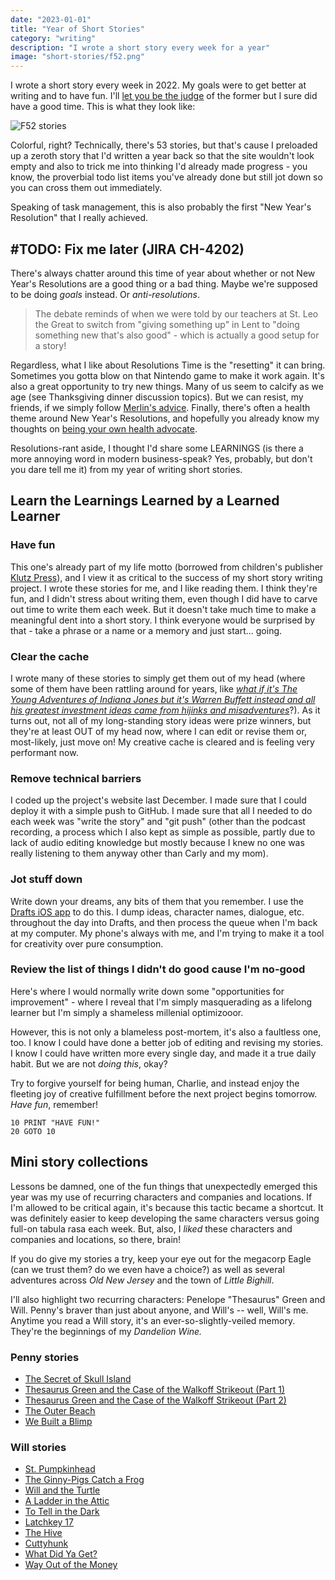 ```yaml
---
date: "2023-01-01"
title: "Year of Short Stories"
category: "writing"
description: "I wrote a short story every week for a year"
image: "short-stories/f52.png"
---
```


I wrote a short story every week in 2022. My goals were to get better at writing and to have fun. I'll [let you be the judge](https://f52.charlieharrington.com) of the former but I sure did have a good time. This is what they look like:

![F52 stories](/img/short-stories/f52.png)

Colorful, right? Technically, there's 53 stories, but that's cause I preloaded up a zeroth story that I'd written a year back so that the site wouldn't look empty and also to trick me into thinking I'd already made progress - you know, the proverbial todo list items you've already done but still jot down so you can cross them out immediately.

Speaking of task management, this is also probably the first "New Year's Resolution" that I really achieved.

## #TODO: Fix me later (JIRA CH-4202)

There's always chatter around this time of year about whether or not New Year's Resolutions are a good thing or a bad thing. Maybe we're supposed to be doing *goals* instead. Or *anti-resolutions*. 

> The debate reminds of when we were told by our teachers at St. Leo the Great to switch from "giving something up" in Lent to "doing something new that's also good" - which is actually a good setup for a story!

Regardless, what I like about Resolutions Time is the "resetting" it can bring. Sometimes you gotta blow on that Nintendo game to make it work again. It's also a great opportunity to try new things. Many of us seem to calcify as we age (see Thanksgiving dinner discussion topics). But we can resist, my friends, if we simply follow [Merlin's advice](/merlins-advice). Finally, there's often a health theme around New Year's Resolutions, and hopefully you already know my thoughts on [being your own health advocate](/colon-cancer).

Resolutions-rant aside, I thought I'd share some LEARNINGS (is there a more annoying word in modern business-speak? Yes, probably, but don't you dare tell me it) from my year of writing short stories.

## Learn the Learnings Learned by a Learned Learner

### Have fun

This one's already part of my life motto (borrowed from children's publisher [Klutz Press](/create-wonderful-things-be-good-have-fun)), and I view it as critical to the success of my short story writing project. I wrote these stories for me, and I like reading them. I think they're fun, and I didn't stress about writing them, even though I did have to carve out time to write them each week. But it doesn't take much time to make a meaningful dent into a short story. I think everyone would be surprised by that - take a phrase or a name or a memory and just start... going.

### Clear the cache

I wrote many of these stories to simply get them out of my head (where some of them have been rattling around for years, like *[what if it's The Young Adventures of Indiana Jones but it's Warren Buffett instead and all his greatest investment ideas came from hijinks and misadventures](https://f52.charlieharrington.com/stories/the-young-adventures-of-warren-and-chuck/)*?). As it turns out, not all of my long-standing story ideas were prize winners, but they're at least OUT of my head now, where I can edit or revise them or, most-likely, just move on! My creative cache is cleared and is feeling very performant now.

### Remove technical barriers

I coded up the project's website last December. I made sure that I could deploy it with a simple push to GitHub. I made sure that all I needed to do each week was "write the story" and "git push" (other than the podcast recording, a process which I also kept as simple as possible, partly due to lack of audio editing knowledge but mostly because I knew no one was really listening to them anyway other than Carly and my mom). 

### Jot stuff down

Write down your dreams, any bits of them that you remember. I use the [Drafts iOS app](https://getdrafts.com/) to do this. I dump ideas, character names, dialogue, etc. throughout the day into Drafts, and then process the queue when I'm back at my computer. My phone's always with me, and I'm trying to make it a tool for creativity over pure consumption.

### Review the list of things I didn't do good cause I'm no-good

Here's where I would normally write down some "opportunities for improvement" - where I reveal that I'm simply masquerading as a lifelong learner but I'm simply a shameless millenial optimizooor.

However, this is not only a blameless post-mortem, it's also a faultless one, too. I know I could have done a better job of editing and revising my stories. I know I could have written more every single day, and made it a true daily habit. But we are not *doing this*, okay?

Try to forgive yourself for being human, Charlie, and instead enjoy the fleeting joy of creative fulfillment before the next project begins tomorrow. *Have fun*, remember!

```BASIC
10 PRINT "HAVE FUN!"
20 GOTO 10
```

## Mini story collections

Lessons be damned, one of the fun things that unexpectedly emerged this year was my use of recurring characters and companies and locations. If I'm allowed to be critical again, it's because this tactic became a shortcut. It was definitely easier to keep developing the same characters versus going full-on tabula rasa each week. But, also, I *liked* these characters and companies and locations, so there, brain!

If you do give my stories a try, keep your eye out for the megacorp Eagle (can we trust them? do we even have a choice?) as well as several adventures across *Old New Jersey* and the town of *Little Bighill*. 

I'll also highlight two recurring characters: Penelope "Thesaurus" Green and Will. Penny's braver than just about anyone, and Will's -- well, Will's me. Anytime you read a Will story, it's an ever-so-slightly-veiled memory. They're the beginnings of my *Dandelion Wine.*

### Penny stories
* [The Secret of Skull Island](https://f52.charlieharrington.com/stories/the-secret-of-skull-island/)
* [Thesaurus Green and the Case of the Walkoff Strikeout (Part 1)](https://f52.charlieharrington.com/stories/thesaurus-green-part-1/)
* [Thesaurus Green and the Case of the Walkoff Strikeout (Part 2)](https://f52.charlieharrington.com/stories/thesaurus-green-part-2/)
* [The Outer Beach](https://f52.charlieharrington.com/stories/the-outer-beach/)
* [We Built a Blimp](https://f52.charlieharrington.com/stories/we-built-a-blimp/)

### Will stories
* [St. Pumpkinhead](https://f52.charlieharrington.com/stories/st-pumpkinhead/)
* [The Ginny-Pigs Catch a Frog](https://f52.charlieharrington.com/stories/the-ginny-pigs-catch-a-frog/)
* [Will and the Turtle](https://f52.charlieharrington.com/stories/will-and-the-turtle/)
* [A Ladder in the Attic](https://f52.charlieharrington.com/stories/a-ladder-in-the-attic/)
* [To Tell in the Dark](https://f52.charlieharrington.com/stories/to-tell-in-the-dark/)
* [Latchkey 17](https://f52.charlieharrington.com/stories/latchkey-17/)
* [The Hive](https://f52.charlieharrington.com/stories/the-hive/)
* [Cuttyhunk](https://f52.charlieharrington.com/stories/cuttyhunk/)
* [What Did Ya Get?](https://f52.charlieharrington.com/stories/what-did-ya-get/)
* [Way Out of the Money](https://f52.charlieharrington.com/stories/way-out-of-the-money/)